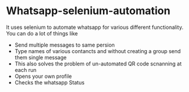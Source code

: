 # Whatsapp-selenium-automation
It uses selenium to automate whatsapp for various different functionality.
<br/>
You can do a lot of things like
<ul>
  <li>Send multiple messages to same persion</li>
  <li>Type names of various contancts and without creating a group send them single message</li>
  <li>This also solves the problem of un-automated QR code scnanning at each run</li>
  <li>Opens your own profile </li>
  <li>Checks the whatsapp Status</li>
  </ul>
  

